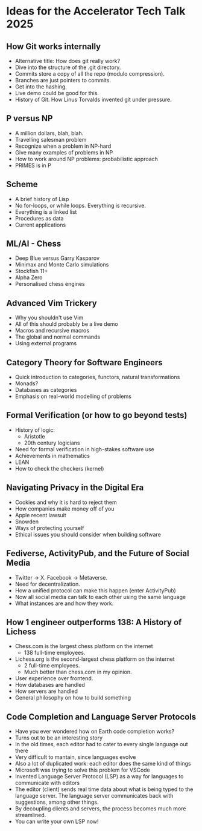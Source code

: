 # Ideas for the Accelerator Tech Talk 2025

## How Git works internally

- Alternative title: How does git really work?
- Dive into the structure of the .git directory.
- Commits store a copy of all the repo (modulo compression).
- Branches are just pointers to commits.
- Get into the hashing.
- Live demo could be good for this.
- History of Git. How Linus Torvalds invented git under pressure.

## P versus NP

- A million dollars, blah, blah.
- Travelling salesman problem
- Recognize when a problem in NP-hard
- Give many examples of problems in NP
- How to work around NP problems: probabilistic approach
- PRIMES is in P

## Scheme

- A brief history of Lisp
- No for-loops, or while loops. Everything is recursive.
- Everything is a linked list
- Procedures as data
- Current applications

## ML/AI - Chess

- Deep Blue versus Garry Kasparov
- Minimax and Monte Carlo simulations
- Stockfish 11+
- Alpha Zero
- Personalised chess engines

## Advanced Vim Trickery

- Why you shouldn't use Vim
- All of this should probably be a live demo
- Macros and recursive macros
- The global and normal commands
- Using external programs

## Category Theory for Software Engineers

- Quick introduction to categories, functors, natural transformations
- Monads?
- Databases as categories
- Emphasis on real-world modelling of problems

## Formal Verification (or how to go beyond tests)

- History of logic:
  - Aristotle
  - 20th century logicians
- Need for formal verification in high-stakes software use
- Achievements in mathematics
- LEAN
- How to check the checkers (kernel)

## Navigating Privacy in the Digital Era

- Cookies and why it is hard to reject them
- How companies make money off of you
- Apple recent lawsuit
- Snowden
- Ways of protecting yourself
- Ethical issues you should consider when building software

## Fediverse, ActivityPub, and the Future of Social Media

- Twitter -> X. Facebook -> Metaverse.
- Need for decentralization.
- How a unified protocol can make this happen (enter ActivityPub)
- Now all social media can talk to each other using the same language
- What instances are and how they work.

## How 1 engineer outperforms 138: A History of Lichess

- Chess.com is the largest chess platform on the internet
  - 138 full-time employees.
- Lichess.org is the second-largest chess platform on the internet
  - 2 full-time employees.
  - Much better than chess.com in my opinion.
- User experience over frontend.
- How databases are handled
- How servers are handled
- General philosophy on how to build something

## Code Completion and Language Server Protocols

- Have you ever wondered how on Earth code completion works?
- Turns out to be an interesting story
- In the old times, each editor had to cater to every single language out there
- Very difficult to mantain, since languages evolve
- Also a lot of duplicated work: each editor does the same kind of things
- Microsoft was trying to solve this problem for VSCode
- Invented Language Server Protocol (LSP) as a way for languages to communicate with editors
- The editor (client) sends real time data about what is being typed to the language server. The language server communicates back with suggestions, among other things.
- By decoupling clients and servers, the process becomes much more streamlined.
- You can write your own LSP now!
